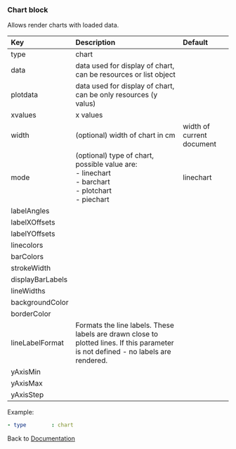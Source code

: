 ### <a name="manual"></a> Chart block

Allows render charts with loaded data.


| Key       |      Description      | Default |
|:----------|:--------------------- |:-------------- |
| type      |  chart                |   |
| data  |  data used for display of chart, can be resources or list object     |
| plotdata  |  data used for display of chart, can be only resources  (y valus)   |
| xvalues  |  x values    |
| width     |  (optional) width of chart in cm        | width of current document |
| mode     |  (optional) type of chart, possible value are:<br/>- linechart<br/>- barchart<br/>- plotchart<br/>- piechart | linechart |
| labelAngles  |      |
| labelXOffsets  |      |
| labelYOffsets  |      |
| linecolors  |      |
| barColors  |      |
| strokeWidth  |      |
| displayBarLabels  |      |
| lineWidths  |      |
| backgroundColor  |      |
| borderColor  |      |
| lineLabelFormat  |   Formats the line labels. These labels are drawn close to plotted lines. If this parameter is not defined - no labels are rendered.   |
| yAxisMin  |      |
| yAxisMax  |      |
| yAxisStep  |      |


Example:
```YAML
- type        : chart

```

Back to [Documentation](../../../README.md#block_data)

